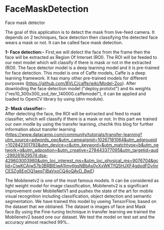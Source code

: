# FaceMaskDetection
Face mask detector  

The goal of this application is to detect the mask from live-feed camera. It depends on 2 techniques, face detection then classifying the detected face wears a mask or not. It can be called face mask detection.



__1- Face detection:-__
First,we will detect the face from the frame then the face will be extracted as Region Of Interset (ROI). The ROI will be feeded to our next model which will classify if there is mask or not in the extracted (ROI). The face detector model is a deep learning model and it is pre-trained for face detection. This model is one of Caffe models, Caffe is a deep learning framework. It has many other pre-trained models for different purposes (https://github.com/BVLC/caffe/wiki/Model-Zoo). After downloding the face detection model ("deploy.prototxt") and its weights ("res10_300x300_ssd_iter_140000.caffemodel"), it can be applied and loaded to OpenCV library by using (dnn module). 


__2- Mask classifier:-__  
After detecting the face, the ROI will be extracted and feed to mask classifier, which will classify if there is a mask or not. In this part we trained our own modle by using the transfer learning, chechk this blog for further information about transfer learning
 (https://www.datacamp.com/community/tutorials/transfer-learning?utm_source=adwords_ppc&utm_campaignid=10267161064&utm_adgroupid=102842301792&utm_device=c&utm_keyword=&utm_matchtype=b&utm_network=g&utm_adpostion=&utm_creative=278443377095&utm_targetid=aud-299261629574:dsa-429603003980&utm_loc_interest_ms=&utm_loc_physical_ms=9076704&gclid=CjwKCAjw57b3BRBlEiwA1ImytlgsNBbAs0yXxWKTfQ5HJXF4gdodFDvInrCESZg8EgOQ1aeqTjBaVxoCQ4oQAvD_BwE)


 The Mobilenetv2 is one of the most famous models. It can be considered as light weight model for image classification, Mobilenetv2  is a significant improvement over MobileNetV1 and pushes the state of the art for mobile visual recognition including classification, object detection and semantic segmentation. We have trained this model by useing TensorFlow, based on the dataset that we obtianed. The dataset is images of face and Mask face.By using the Fine-tuning technique in transfer learning we trained the Mobilenetv2 based one our dataset. We test the model on test set and the accuracy almost reached 99%..  



